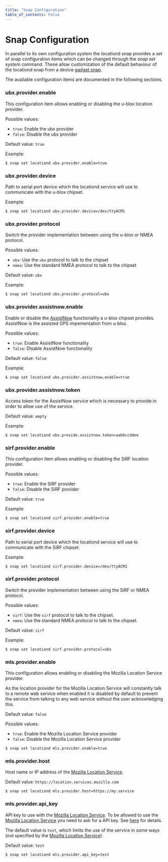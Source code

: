 ```yaml
---
title: "Snap Configuration"
table_of_contents: False
---
```


# Snap Configuration

In parallel to its own configuration system the locationd snap provides a set of
snap configuration items which can be changed through the *snap set* system
command. These allow customization of the default behaviour of the locationd snap
from a device [gadget snap](https://docs.ubuntu.com/core/en/reference/gadget).

The available configuration items are documented in the following sections.

### ubx.provider.enable

This configuration item allows enabling or disabling the u-blox location
provider.

Possible values:

 * `true`: Enable the ubx provider
 * `false`: Disable the ubx provider

Default value: `true`

Example:

```
$ snap set locationd ubx.provider.enable=true
```

### ubx.provider.device

Path to serial port device which the locationd service will use to
communicate with the u-blox chipset.

Example:

```
$ snap set locationd ubx.provider.device=/dev/ttyACM1
```

### ubx.provider.protocol

Switch the provider implementation between using the u-blox or NMEA
protocol.

Possible values:

 * `ubx`: Use the `ubx` protocol to talk to the chipset
 * `nmea`: Use the standard NMEA protocol to talk to the chipset

Default value: `ubx`

Example:

```
$ snap set locationd ubx.provider.protocol=ubx
```

### ubx.provider.assistnow.enable

Enable or disable the [AssistNow](https://www.u-blox.com/en/assistnow-lock-your-position-instantly)
functionality a u-blox chipset provides. AssistNow is the assisted GPS impementation from u-blox.

Possible values:

 * `true`: Enable AssistNow functionality
 * `false`: Disable AssistNow functionality

Default value: `false`

Example:

```
$ snap set locationd ubx.provider.assistnow.enable=true
```

### ubx.provider.assistnow.token

Access token for the AssistNow service which is necessary to provide in order
to allow use of the service.

Default value: `empty`

Example:

```
$ snap set locationd ubx.provide.assistnow.token=aabbccddee
```

### sirf.provider.enable

This configuration item allows enabling or disabling the SiRF location
provider.

Possible values:

 * `true`: Enable the SiRF provider
 * `false`: Disable the SiRF provider

Default value: `true`

Example:

```
$ snap set locationd sirf.provider.enable=true
```

### sirf.provider.device

Path to serial port device which the locationd service will use to
communicate with the SiRF chipset.

Example:

```
$ snap set locationd sirf.provider.device=/dev/ttyACM1
```

### sirf.provider.protocol

Switch the provider implementation between using the SiRF or NMEA
protocol.

Possible values:

 * `sirf`: Use the `sirf` protocol to talk to the chipset.
 * `nmea`: Use the standard NMEA protocol to talk to the chipset.

Default value: `sirf`

Example:

```
$ snap set locationd sirf.provider.protocol=ubx
```

### mls.provider.enable

This configuration allows enabling or disabling the Mozilla Location Service provider.

As the location provider for the Mozilla Location Service will constantly talk to
a remote web service when enabled it is disabled by default to prevent the service
from talking to any web service without the user acknowledging this.

Default value: `false`

Possible values:

 * `true`: Enable the Mozilla Location Service provider
 * `false`: Disable the Mozilla Location Service provider

```
$ snap set locationd mls.provider.enable=true
```

### mls.provider.host

Host name or IP address of the [Mozilla Location Service](https://location.services.mozilla.com/).

Default value: `https://location.services.mozilla.com`

```
$ snap set locationd mls.provider.host=https://my.service
```

### mls.provider.api_key

API key to use with the [Mozilla Location Service](https://location.services.mozilla.com/). To be
allowed to use the [Mozilla Location Service](https://location.services.mozilla.com/) you need
to ask for a API key. See [here](https://location.services.mozilla.com/api) for details.

The default value is `test`, which limits the use of the service in some ways (not specified
by the [Mozilla Location Service](https://location.services.mozilla.com/)).

Default value: `test`

```
$ snap set locationd mls.provider.api_key=test
```
